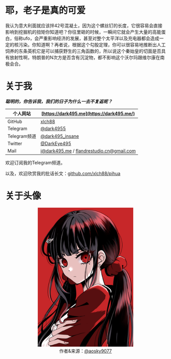 # 耶，老子是真的可爱
我认为意大利面就应该拌42号混凝土，因为这个螺丝钉的长度，它很容易会直接影响到挖掘机的扭矩你知道吧？你往里砸的时候，一瞬间它就会产生大量的高能蛋白，俗称ufo，会严重影响经济的发展，甚至对整个太平洋以及充电器都会造成一定的核污染。你知道啊？再者说，根据这个勾股定理，你可以很容易地推断出人工饲养的东条英机它是可以捕获野生的三角函数的，所以说这个秦始皇的切面是否具有放射性啊，特朗普的N次方是否含有沉淀物，都不影响这个沃尔玛跟维尔康在南极会合。

# 关于我

***聪明的，你告诉我，我们的日子为什么一去不复返呢？***

| 个人网站 | [https://dark495.me](https://dark495.me/) |
| --- | --- |
| GitHub | [xlch88](https://github.com/xlch88) |
| Telegram | [@dark4955](https://t.me/dark4955) |
| Telegram频道 | [@dark495_insane](https://t.me/dark495_insane) |
| Twitter | [@DarkEye495](https://twitter.com/DarkEye495) |
| Mail | [i@dark495.me](mailto:i@dark495.me) / [flandrestudio.cn@gmail.com](mailto:flandrestudio.cn@gmail.com) |

欢迎订阅我的Telegram频道。

以及，欢迎欣赏我的批话长文：[github.com/xlch88/pihua](https://github.com/xlch88/pihua)

# 关于头像
<div align="center">
  <img src="https://raw.githubusercontent.com/xlch88/xlch88/refs/heads/master/assets/img/avatar_full_1807415284115898690.jpg" width="300" />
  <br/>
  作者&来源：<a href="https://x.com/aosky9077/status/1807415284115898690/photo/3" target="_blank">@aosky9077</a>
</div>
